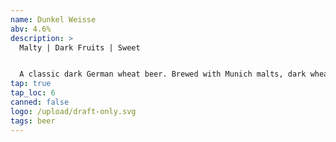 ```yaml
---
name: Dunkel Weisse
abv: 4.6%
description: >
  Malty | Dark Fruits | Sweet


  A classic dark German wheat beer. Brewed with Munich malts, dark wheat malt and a touch of roasted malts. Refreshing but hefty enough to be enjoyed throughout the winter. 
tap: true
tap_loc: 6
canned: false
logo: /upload/draft-only.svg
tags: beer
---
```

